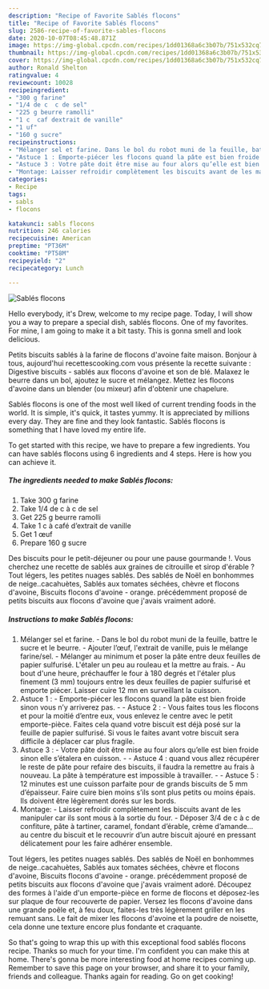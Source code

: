 ```yaml
---
description: "Recipe of Favorite Sablés flocons"
title: "Recipe of Favorite Sablés flocons"
slug: 2586-recipe-of-favorite-sables-flocons
date: 2020-10-07T08:45:48.871Z
image: https://img-global.cpcdn.com/recipes/1dd01368a6c3b07b/751x532cq70/sables-flocons-photo-principale-de-la-recette.jpg
thumbnail: https://img-global.cpcdn.com/recipes/1dd01368a6c3b07b/751x532cq70/sables-flocons-photo-principale-de-la-recette.jpg
cover: https://img-global.cpcdn.com/recipes/1dd01368a6c3b07b/751x532cq70/sables-flocons-photo-principale-de-la-recette.jpg
author: Ronald Shelton
ratingvalue: 4
reviewcount: 10028
recipeingredient:
- "300 g farine"
- "1/4 de c  c de sel"
- "225 g beurre ramolli"
- "1 c  caf dextrait de vanille"
- "1 uf"
- "160 g sucre"
recipeinstructions:
- "Mélanger sel et farine. Dans le bol du robot muni de la feuille, battre le sucre et le beurre. Ajouter l’œuf, l&#39;extrait de vanille, puis le mélange farine/sel. Mélanger au minimum et poser la pâte entre deux feuilles de papier sulfurisé. L&#39;étaler un peu au rouleau et la mettre au frais. Au bout d&#39;une heure, préchauffer le four à 180 degrés et l&#39;étaler plus finement (3 mm) toujours entre les deux feuilles de papier sulfurisé et emporte piécer. Laisser cuire 12 mn en surveillant la cuisson."
- "Astuce 1 : Emporte-piécer les flocons quand la pâte est bien froide sinon vous n’y arriverez pas.  Astuce 2 : Vous faites tous les flocons et pour la moitié d’entre eux, vous enlevez le centre avec le petit emporte-pièce. Faites cela quand votre biscuit est déjà posé sur la feuille de papier sulfurisé. Si vous le faites avant votre biscuit sera difficile à déplacer car plus fragile."
- "Astuce 3 : Votre pâte doit être mise au four alors qu’elle est bien froide sinon elle s’étalera en cuisson.  Astuce 4 : quand vous allez récupérer le reste de pâte pour refaire des biscuits, il faudra la remettre au frais à nouveau. La pâte à température est impossible à travailler.  Astuce 5 : 12 minutes est une cuisson parfaite pour de grands biscuits de 5 mm d’épaisseur. Faire cuire bien moins s’ils sont plus petits ou moins épais. Ils doivent être légèrement dorés sur les bords."
- "Montage: Laisser refroidir complètement les biscuits avant de les manipuler car ils sont mous à la sortie du four. Déposer 3/4 de c à c de confiture, pâte à tartiner, caramel, fondant d’érable, crème d’amande... au centre du biscuit et le recouvrir d’un autre biscuit ajouré en pressant délicatement pour les faire adhérer ensemble."
categories:
- Recipe
tags:
- sabls
- flocons

katakunci: sabls flocons 
nutrition: 246 calories
recipecuisine: American
preptime: "PT36M"
cooktime: "PT58M"
recipeyield: "2"
recipecategory: Lunch

---
```



![Sablés flocons](https://img-global.cpcdn.com/recipes/1dd01368a6c3b07b/751x532cq70/sables-flocons-photo-principale-de-la-recette.jpg)

Hello everybody, it's Drew, welcome to my recipe page. Today, I will show you a way to prepare a special dish, sablés flocons. One of my favorites. For mine, I am going to make it a bit tasty. This is gonna smell and look delicious.

Petits biscuits sablés à la farine de flocons d&#39;avoine faite maison. Bonjour à tous, aujourd&#39;hui recettescooking.com vous présente la recette suivante : Digestive biscuits - sablés aux flocons d&#39;avoine et son de blé. Malaxez le beurre dans un bol, ajoutez le sucre et mélangez. Mettez les flocons d&#39;avoine dans un blender (ou mixeur) afin d&#39;obtenir une chapelure.

Sablés flocons is one of the most well liked of current trending foods in the world. It is simple, it's quick, it tastes yummy. It is appreciated by millions every day. They are fine and they look fantastic. Sablés flocons is something that I have loved my entire life.


To get started with this recipe, we have to prepare a few ingredients. You can have sablés flocons using 6 ingredients and 4 steps. Here is how you can achieve it.

<!--inarticleads1-->

##### The ingredients needed to make Sablés flocons:

1. Take 300 g farine
1. Take 1/4 de c à c de sel
1. Get 225 g beurre ramolli
1. Take 1 c à café d’extrait de vanille
1. Get 1 œuf
1. Prepare 160 g sucre


Des biscuits pour le petit-déjeuner ou pour une pause gourmande !. Vous cherchez une recette de sablés aux graines de citrouille et sirop d&#39;érable ? Tout légers, les petites nuages sablés. Des sablés de Noël en bonhommes de neige..cacahuètes, Sablés aux tomates séchées, chèvre et flocons d&#39;avoine, Biscuits flocons d&#39;avoine - orange. précédemment proposé de petits biscuits aux flocons d&#39;avoine que j&#39;avais vraiment adoré. 

<!--inarticleads2-->

##### Instructions to make Sablés flocons:

1. Mélanger sel et farine. - Dans le bol du robot muni de la feuille, battre le sucre et le beurre. - Ajouter l’œuf, l&#39;extrait de vanille, puis le mélange farine/sel. - Mélanger au minimum et poser la pâte entre deux feuilles de papier sulfurisé. L&#39;étaler un peu au rouleau et la mettre au frais. - Au bout d&#39;une heure, préchauffer le four à 180 degrés et l&#39;étaler plus finement (3 mm) toujours entre les deux feuilles de papier sulfurisé et emporte piécer. Laisser cuire 12 mn en surveillant la cuisson.
1. Astuce 1 : - Emporte-piécer les flocons quand la pâte est bien froide sinon vous n’y arriverez pas. -  - Astuce 2 : - Vous faites tous les flocons et pour la moitié d’entre eux, vous enlevez le centre avec le petit emporte-pièce. Faites cela quand votre biscuit est déjà posé sur la feuille de papier sulfurisé. Si vous le faites avant votre biscuit sera difficile à déplacer car plus fragile.
1. Astuce 3 : - Votre pâte doit être mise au four alors qu’elle est bien froide sinon elle s’étalera en cuisson. -  - Astuce 4 : quand vous allez récupérer le reste de pâte pour refaire des biscuits, il faudra la remettre au frais à nouveau. La pâte à température est impossible à travailler. -  - Astuce 5 : 12 minutes est une cuisson parfaite pour de grands biscuits de 5 mm d’épaisseur. Faire cuire bien moins s’ils sont plus petits ou moins épais. Ils doivent être légèrement dorés sur les bords.
1. Montage: - Laisser refroidir complètement les biscuits avant de les manipuler car ils sont mous à la sortie du four. - Déposer 3/4 de c à c de confiture, pâte à tartiner, caramel, fondant d’érable, crème d’amande... au centre du biscuit et le recouvrir d’un autre biscuit ajouré en pressant délicatement pour les faire adhérer ensemble.


Tout légers, les petites nuages sablés. Des sablés de Noël en bonhommes de neige..cacahuètes, Sablés aux tomates séchées, chèvre et flocons d&#39;avoine, Biscuits flocons d&#39;avoine - orange. précédemment proposé de petits biscuits aux flocons d&#39;avoine que j&#39;avais vraiment adoré. Découpez des formes à l&#39;aide d&#39;un emporte-pièce en forme de flocons et déposez-les sur plaque de four recouverte de papier. Versez les flocons d&#39;avoine dans une grande poêle et, à feu doux, faites-les très légèrement griller en les remuant sans. Le fait de mixer les flocons d&#39;avoine et la poudre de noisette, cela donne une texture encore plus fondante et craquante. 

So that's going to wrap this up with this exceptional food sablés flocons recipe. Thanks so much for your time. I'm confident you can make this at home. There's gonna be more interesting food at home recipes coming up. Remember to save this page on your browser, and share it to your family, friends and colleague. Thanks again for reading. Go on get cooking!
